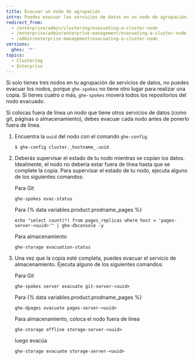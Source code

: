 ```yaml
---
title: Evacuar un nodo de agrupación
intro: Puedes evacuar los servicios de datos en un nodo de agrupación.
redirect_from:
  - /enterprise/admin/clustering/evacuating-a-cluster-node
  - /enterprise/admin/enterprise-management/evacuating-a-cluster-node
  - /admin/enterprise-management/evacuating-a-cluster-node
versions:
  ghes: '*'
topics:
  - Clustering
  - Enterprise
---
```

Si solo tienes tres nodos en tu agrupación de servicios de datos, no puedes evacuar los nodos, porque `ghe-spokes` no tiene otro lugar para realizar una copia. Si tienes cuatro o más, `ghe-spokes` moverá todos los repositorios del nodo evacuado.

Si colocas fuera de línea un nodo que tiene otros servicios de datos (como git, páginas o almacenamiento), debes evacuar cada nodo antes de ponerlo fuera de línea.

1. Encuentra la `uuid` del nodo con el comando `ghe-config`.

    ```
    $ ghe-config cluster._hostname_.uuid
    ```

2. Deberás supervisar el estado de tu nodo mientras se copian los datos. Idealmente, el nodo no debería estar fuera de línea hasta que se complete la copia. Para supervisar el estado de tu nodo, ejecuta alguno de los siguientes comandos:

    Para Git
    ```
    ghe-spokes evac-status
    ```
    Para {% data variables.product.prodname_pages %}
    ```
    echo "select count(*) from pages_replicas where host = 'pages-server-<uuid>'" | ghe-dbconsole -y
    ```
    Para almacenamiento
    ```
    ghe-storage evacuation-status
    ```

3. Una vez que la copia esté completa, puedes evacuar el servicio de almacenamiento. Ejecuta alguno de los siguientes comandos:

    Para Git
    ```
    ghe-spokes server evacuate git-server-<uuid>
    ```
    Para {% data variables.product.prodname_pages %}
    ```
    ghe-dpages evacuate pages-server-<uuid>
    ```
    Para almacenamiento, coloca el nodo fuera de línea
    ```
    ghe-storage offline storage-server-<uuid>
    ```
      luego evacúa
    ```
    ghe-storage evacuate storage-server-<uuid>
    ```
